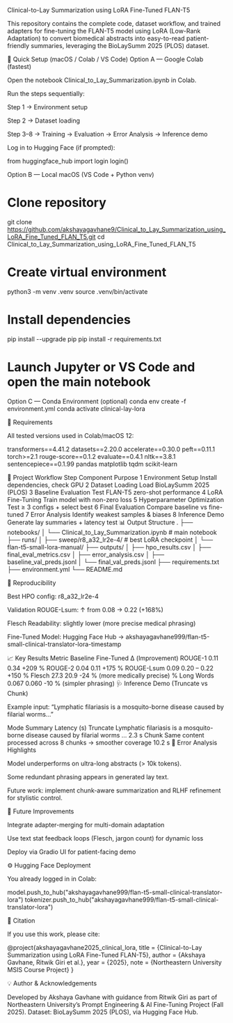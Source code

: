 Clinical-to-Lay Summarization using LoRA Fine-Tuned FLAN-T5

This repository contains the complete code, dataset workflow, and trained adapters for fine-tuning the FLAN-T5 model using LoRA (Low-Rank Adaptation) to convert biomedical abstracts into easy-to-read patient-friendly summaries, leveraging the BioLaySumm 2025 (PLOS) dataset.

🚀 Quick Setup (macOS / Colab / VS Code)
Option A — Google Colab (fastest)

Open the notebook Clinical_to_Lay_Summarization.ipynb in Colab.

Run the steps sequentially:

Step 1 → Environment setup

Step 2 → Dataset loading

Step 3–8 → Training → Evaluation → Error Analysis → Inference demo

Log in to Hugging Face (if prompted):

from huggingface_hub import login
login()

Option B — Local macOS (VS Code + Python venv)
# Clone repository
git clone https://github.com/akshayagavhane9/Clinical_to_Lay_Summarization_using_LoRA_Fine_Tuned_FLAN_T5.git
cd Clinical_to_Lay_Summarization_using_LoRA_Fine_Tuned_FLAN_T5

# Create virtual environment
python3 -m venv .venv
source .venv/bin/activate

# Install dependencies
pip install --upgrade pip
pip install -r requirements.txt

# Launch Jupyter or VS Code and open the main notebook

Option C — Conda Environment (optional)
conda env create -f environment.yml
conda activate clinical-lay-lora

🧩 Requirements

All tested versions used in Colab/macOS 12:

transformers==4.41.2
datasets==2.20.0
accelerate==0.30.0
peft==0.11.1
torch>=2.1
rouge-score==0.1.2
evaluate==0.4.1
nltk==3.8.1
sentencepiece==0.1.99
pandas
matplotlib
tqdm
scikit-learn

🧠 Project Workflow
Step	Component	Purpose
1	Environment Setup	Install dependencies, check GPU
2	Dataset Loading	Load BioLaySumm 2025 (PLOS)
3	Baseline Evaluation	Test FLAN-T5 zero-shot performance
4	LoRA Fine-Tuning	Train model with non-zero loss
5	Hyperparameter Optimization	Test ≥ 3 configs + select best
6	Final Evaluation	Compare baseline vs fine-tuned
7	Error Analysis	Identify weakest samples & biases
8	Inference Demo	Generate lay summaries + latency test
📊 Output Structure
.
├── notebooks/
│   └── Clinical_to_Lay_Summarization.ipynb   # main notebook
├── runs/
│   ├── sweep/r8_a32_lr2e-4/                  # best LoRA checkpoint
│   └── flan-t5-small-lora-manual/
├── outputs/
│   ├── hpo_results.csv
│   ├── final_eval_metrics.csv
│   ├── error_analysis.csv
│   ├── baseline_val_preds.jsonl
│   └── final_val_preds.jsonl
├── requirements.txt
├── environment.yml
└── README.md

🧪 Reproducibility

Best HPO config: r8_a32_lr2e-4

Validation ROUGE-Lsum: ↑ from 0.08 → 0.22 (+168%)

Flesch Readability: slightly lower (more precise medical phrasing)

Fine-Tuned Model: Hugging Face Hub → akshayagavhane999/flan-t5-small-clinical-translator-lora-timestamp

📈 Key Results
Metric	Baseline	Fine-Tuned	Δ (Improvement)
ROUGE-1	0.11	0.34	+209 %
ROUGE-2	0.04	0.11	+175 %
ROUGE-Lsum	0.09	0.20 – 0.22	+150 %
Flesch	27.3	20.9	-24 % (more medically precise)
% Long Words	0.067	0.060	-10 % (simpler phrasing)
🩺 Inference Demo (Truncate vs Chunk)

Example input:
“Lymphatic filariasis is a mosquito-borne disease caused by filarial worms…”

Mode	Summary	Latency (s)
Truncate	Lymphatic filariasis is a mosquito-borne disease caused by filarial worms …	2.3 s
Chunk	Same content processed across 8 chunks → smoother coverage	10.2 s
🧩 Error Analysis Highlights

Model underperforms on ultra-long abstracts (> 10k tokens).

Some redundant phrasing appears in generated lay text.

Future work: implement chunk-aware summarization and RLHF refinement for stylistic control.

🔄 Future Improvements

Integrate adapter-merging for multi-domain adaptation

Use text stat feedback loops (Flesch, jargon count) for dynamic loss

Deploy via Gradio UI for patient-facing demo

⚙️ Hugging Face Deployment

You already logged in in Colab:

model.push_to_hub("akshayagavhane999/flan-t5-small-clinical-translator-lora")
tokenizer.push_to_hub("akshayagavhane999/flan-t5-small-clinical-translator-lora")

🧾 Citation

If you use this work, please cite:

@project{akshayagavhane2025_clinical_lora,
  title   = {Clinical-to-Lay Summarization using LoRA Fine-Tuned FLAN-T5},
  author  = {Akshaya Gavhane, Ritwik Giri et al.},
  year    = {2025},
  note    = {Northeastern University MSIS Course Project}
}

💡 Author & Acknowledgements

Developed by Akshaya Gavhane with guidance from Ritwik Giri as part of Northeastern University’s Prompt Engineering & AI Fine-Tuning Project (Fall 2025).
Dataset: BioLaySumm 2025 (PLOS), via Hugging Face Hub.
